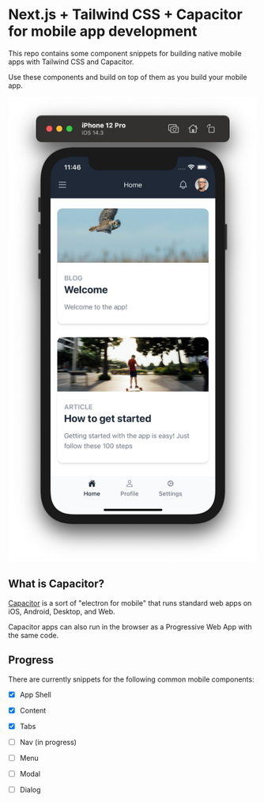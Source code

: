 # Next.js + Tailwind CSS + Capacitor for mobile app development

This repo contains some component snippets for building native mobile apps with Tailwind CSS and Capacitor.

Use these components and build on top of them as you build your mobile app.

![Screenshot](./ss.png)

## What is Capacitor?

[Capacitor](https://capacitorjs.com/) is a sort of "electron for mobile" that runs standard web apps on iOS, Android, Desktop, and Web. 

Capacitor apps can also run in the browser as a Progressive Web App with the same code.



## Progress

There are currently snippets for the following common mobile components:

- [x] App Shell
- [x] Content
- [x] Tabs
- [ ] Nav (in progress)
- [ ] Menu
- [ ] Modal
- [ ] Dialog

